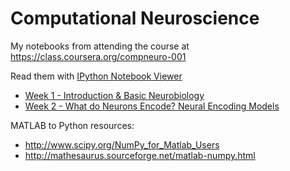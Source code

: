 Computational Neuroscience
=============

My notebooks from attending the course at https://class.coursera.org/compneuro-001

Read them with [IPython Notebook Viewer](http://nbviewer.ipython.org/)

* [Week 1 - Introduction & Basic Neurobiology](http://nbviewer.ipython.org/urls/github.com/lkraider/compneuro-001/raw/master/Week%25201%2520-%2520Introduction%2520%2526%2520Basic%2520Neurobiology/Quiz%25201%2520-%2520Octave%2520Matlab%2520Programming.ipynb)
* [Week 2 - What do Neurons Encode? Neural Encoding Models](http://nbviewer.ipython.org/urls/raw.github.com/lkraider/compneuro-001/master/Week%25202%2520-%2520What%2520do%2520Neurons%2520Encode%2520-%2520Neural%2520Encoding%2520Models/Quiz%25202%2520-%2520Spike%2520Triggered%2520Averages%2520-%2520A%2520Glimpse%2520Into%2520Neural%2520Encoding.ipynb)


MATLAB to Python resources:
* http://www.scipy.org/NumPy_for_Matlab_Users
* http://mathesaurus.sourceforge.net/matlab-numpy.html

